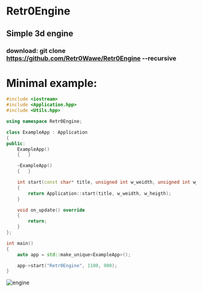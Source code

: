 # Retr0Engine
## Simple 3d engine
### download: git clone https://github.com/Retr0Wawe/Retr0Engine --recursive
# Minimal example:
```cpp
#include <iostream>
#include <Application.hpp>
#include <Utils.hpp>

using namespace Retr0Engine;

class ExampleApp : Application
{
public:
	ExampleApp()
	{	}

	~ExampleApp()
	{	}

	int start(const char* title, unsigned int w_weidth, unsigned int w_heigth) override
	{
		return Application::start(title, w_weidth, w_heigth);
	}

	void on_update() override
	{
		return;
	}
};

int main()
{
	auto app = std::make_unique<ExampleApp>();

	app->start("Retr0Engine", 1100, 900);
}
```
![engine](https://user-images.githubusercontent.com/74567717/140999870-7cbde40e-575e-4606-9bc5-45925bc77171.png)

